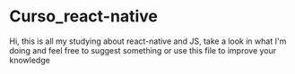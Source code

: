 # Curso_react-native
Hi, this is all my studying about react-native and JS, take a look in what I'm doing and feel free to suggest something or use this file to improve your knowledge 
